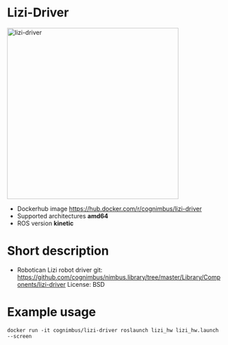 # Lizi-Driver

<img src="./lizi-driver/lizi.jpeg" alt="lizi-driver" width="400"/>

* Dockerhub image https://hub.docker.com/r/cognimbus/lizi-driver
* Supported architectures <b>amd64</b>
* ROS version <b>kinetic
</b>

# Short description
* Robotican Lizi robot driver
git: https://github.com/cognimbus/nimbus.library/tree/master/Library/Components/lizi-driver
License: BSD

# Example usage
```
docker run -it cognimbus/lizi-driver roslaunch lizi_hw lizi_hw.launch --screen
```

